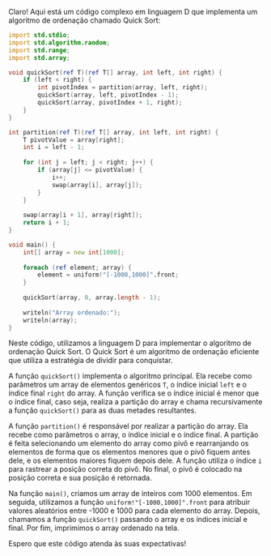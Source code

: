Claro! Aqui está um código complexo em linguagem D que implementa um algoritmo de ordenação chamado Quick Sort:

```d
import std.stdio;
import std.algorithm.random;
import std.range;
import std.array;

void quickSort(ref T)(ref T[] array, int left, int right) {
    if (left < right) {
        int pivotIndex = partition(array, left, right);
        quickSort(array, left, pivotIndex - 1);
        quickSort(array, pivotIndex + 1, right);
    }
}

int partition(ref T)(ref T[] array, int left, int right) {
    T pivotValue = array[right];
    int i = left - 1;
    
    for (int j = left; j < right; j++) {
        if (array[j] <= pivotValue) {
            i++;
            swap(array[i], array[j]);
        }
    }
    
    swap(array[i + 1], array[right]);
    return i + 1;
}

void main() {
    int[] array = new int[1000];
    
    foreach (ref element; array) {
        element = uniform!"[-1000,1000]".front;
    }
    
    quickSort(array, 0, array.length - 1);
    
    writeln("Array ordenado:");
    writeln(array);
}
```

Neste código, utilizamos a linguagem D para implementar o algoritmo de ordenação Quick Sort. O Quick Sort é um algoritmo de ordenação eficiente que utiliza a estratégia de dividir para conquistar.

A função `quickSort()` implementa o algoritmo principal. Ela recebe como parâmetros um array de elementos genéricos `T`, o índice inicial `left` e o índice final `right` do array. A função verifica se o índice inicial é menor que o índice final, caso seja, realiza a partição do array e chama recursivamente a função `quickSort()` para as duas metades resultantes.

A função `partition()` é responsável por realizar a partição do array. Ela recebe como parâmetros o array, o índice inicial e o índice final. A partição é feita selecionando um elemento do array como pivô e rearranjando os elementos de forma que os elementos menores que o pivô fiquem antes dele, e os elementos maiores fiquem depois dele. A função utiliza o índice `i` para rastrear a posição correta do pivô. No final, o pivô é colocado na posição correta e sua posição é retornada.

Na função `main()`, criamos um array de inteiros com 1000 elementos. Em seguida, utilizamos a função `uniform!"[-1000,1000]".front` para atribuir valores aleatórios entre -1000 e 1000 para cada elemento do array. Depois, chamamos a função `quickSort()` passando o array e os índices inicial e final. Por fim, imprimimos o array ordenado na tela.

Espero que este código atenda às suas expectativas!